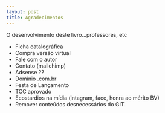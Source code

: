 ```yaml
---
layout: post
title: Agradecimentos
---
```


O desenvolvimento deste livro...professores, etc

- Ficha catalográfica
- Compra versão virtual
- Fale com o autor
- Contato (mailchimp)
- Adsense ??
- Domínio .com.br
- Festa de Lançamento
- TCC aprovado
- Ecostardios na mídia (intagram, face, honra ao mérito BV)
- Remover conteúdos desnecessários do GIT.
